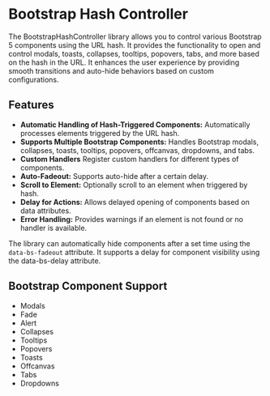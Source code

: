 # Bootstrap Hash Controller

The BootstrapHashController library allows you to control various Bootstrap 5 components using the URL hash. It provides the functionality to open and control modals, toasts, collapses, tooltips, popovers, tabs, and more based on the hash in the URL. It enhances the user experience by providing smooth transitions and auto-hide behaviors based on custom configurations.

## Features

- **Automatic Handling of Hash-Triggered Components:** Automatically processes elements triggered by the URL hash.
- **Supports Multiple Bootstrap Components:** Handles Bootstrap modals, collapses, toasts, tooltips, popovers, offcanvas, dropdowns, and tabs.
- **Custom Handlers** Register custom handlers for different types of components.
- **Auto-Fadeout:** Supports auto-hide after a certain delay.
- **Scroll to Element:** Optionally scroll to an element when triggered by hash.
- **Delay for Actions:** Allows delayed opening of components based on data attributes.
- **Error Handling:** Provides warnings if an element is not found or no handler is available.

The library can automatically hide components after a set time using the ```data-bs-fadeout``` attribute. It supports a delay for component visibility using the data-bs-delay attribute.

## Bootstrap Component Support

- Modals
- Fade
- Alert
- Collapses
- Tooltips
- Popovers
- Toasts
- Offcanvas
- Tabs
- Dropdowns
